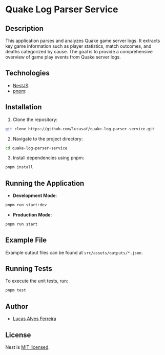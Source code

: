 # Quake Log Parser Service

## Description

This application parses and analyzes Quake game server logs. It extracts key game information such as player statistics, match outcomes, and deaths categorized by cause. The goal is to provide a comprehensive overview of game play events from Quake server logs.

## Technologies

- [NestJS](https://nestjs.com/):
- [pnpm](https://pnpm.io/):

## Installation

1. Clone the repository:

```bash
git clone https://github.com/lucasaf/quake-log-parser-service.git
```

2. Navigate to the project directory:

```bash
cd quake-log-parser-service
```

3. Install dependencies using pnpm:

```bash
pnpm install
```

## Running the Application

- **Development Mode**:

```bash
pnpm run start:dev
```

- **Production Mode**:

```bash
pnpm run start
```

## Example File

Example output files can be found at `src/assets/outputs/*.json`.

## Running Tests

To execute the unit tests, run:

```bash
pnpm test
```

## Author

- [Lucas Alves Ferreira](https://github.com/lucasaf)

## License

Nest is [MIT licensed](LICENSE).
